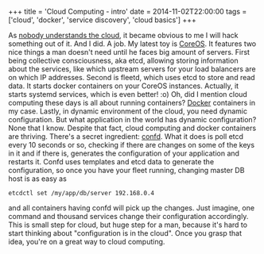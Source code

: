 +++
title = 'Cloud Computing - intro'
date = 2014-11-02T22:00:00
tags = ['cloud', 'docker', 'service discovery', 'cloud basics']
+++


As [nobody understands the cloud](http://www.youtube.com/watch?v=ecZL4Q2EVuY),
it became obvious to me I will hack something out of it. And I did. A job. My
latest toy is [CoreOS](https://coreos.com/). It features two nice things a man
doesn't need until he faces big amount of servers. First being collective
consciousness, aka etcd, allowing storing information about the services,
like which upstream servers for your load balancers are on which IP addresses.
Second is fleetd, which uses etcd to store and read data. It starts docker
containers on your CoreOS instances. Actually, it starts systemd services,
which is even better! :o) Oh, did I mention cloud computing these days is all
about running containers? [Docker](https://www.docker.com/) containers in my
case. Lastly, in dynamic environment of the cloud, you need dynamic
configuration. But what application in the world has dynamic configuration?
None that I know. Despite that fact, cloud computing and docker containers
are thriving. There's a secret ingredient:
[confd](https://github.com/kelseyhightower/confd). What it does is poll etcd
every 10 seconds or so, checking if there are changes on some of the keys in it
and if there is, generates the configuration of your application and restarts
it. Confd uses templates and etcd data to generate the configuration, so once
you have your fleet running, changing master DB host is as easy as

    etcdctl set /my/app/db/server 192.168.0.4

and all containers having confd will pick up the changes. Just imagine, one
command and thousand services change their configuration accordingly. This is
small step for cloud, but huge step for a man, because it's hard to start
thinking about "configuration is in the cloud". Once you grasp that idea,
you're on a great way to cloud computing.
